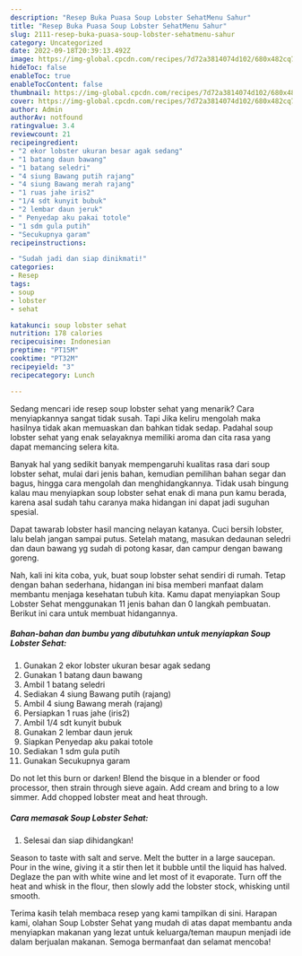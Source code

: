 ```yaml
---
description: "Resep Buka Puasa Soup Lobster SehatMenu Sahur"
title: "Resep Buka Puasa Soup Lobster SehatMenu Sahur"
slug: 2111-resep-buka-puasa-soup-lobster-sehatmenu-sahur
category: Uncategorized
date: 2022-09-18T20:39:13.492Z
image: https://img-global.cpcdn.com/recipes/7d72a3814074d102/680x482cq70/soup-lobster-sehat-foto-resep-utama.jpg
hideToc: false
enableToc: true
enableTocContent: false
thumbnail: https://img-global.cpcdn.com/recipes/7d72a3814074d102/680x482cq70/soup-lobster-sehat-foto-resep-utama.jpg
cover: https://img-global.cpcdn.com/recipes/7d72a3814074d102/680x482cq70/soup-lobster-sehat-foto-resep-utama.jpg
author: Admin
authorAv: notfound
ratingvalue: 3.4
reviewcount: 21
recipeingredient:
- "2 ekor lobster ukuran besar agak sedang"
- "1 batang daun bawang"
- "1 batang seledri"
- "4 siung Bawang putih rajang"
- "4 siung Bawang merah rajang"
- "1 ruas jahe iris2"
- "1/4 sdt kunyit bubuk"
- "2 lembar daun jeruk"
- " Penyedap aku pakai totole"
- "1 sdm gula putih"
- "Secukupnya garam"
recipeinstructions:

- "Sudah jadi dan siap dinikmati!"
categories:
- Resep
tags:
- soup
- lobster
- sehat

katakunci: soup lobster sehat 
nutrition: 178 calories
recipecuisine: Indonesian
preptime: "PT15M"
cooktime: "PT32M"
recipeyield: "3"
recipecategory: Lunch

---
```



Sedang mencari ide resep soup lobster sehat yang menarik? Cara menyiapkannya sangat tidak susah. Tapi Jika keliru mengolah maka hasilnya tidak akan memuaskan dan bahkan tidak sedap. Padahal soup lobster sehat yang enak selayaknya memiliki aroma dan cita rasa yang dapat memancing selera kita.


Banyak hal yang sedikit banyak mempengaruhi kualitas rasa dari soup lobster sehat, mulai dari jenis bahan, kemudian pemilihan bahan segar dan bagus, hingga cara mengolah dan menghidangkannya. Tidak usah bingung kalau mau menyiapkan soup lobster sehat enak di mana pun kamu berada, karena asal sudah tahu caranya maka hidangan ini dapat jadi suguhan spesial.

Dapat tawarab lobster hasil mancing nelayan katanya. Cuci bersih lobster, lalu belah jangan sampai putus. Setelah matang, masukan dedaunan seledri dan daun bawang yg sudah di potong kasar, dan campur dengan bawang goreng.


Nah, kali ini kita coba, yuk, buat soup lobster sehat sendiri di rumah. Tetap dengan bahan sederhana, hidangan ini bisa memberi manfaat dalam membantu menjaga kesehatan tubuh kita. Kamu dapat menyiapkan Soup Lobster Sehat menggunakan 11 jenis bahan dan 0 langkah pembuatan. Berikut ini cara untuk membuat hidangannya.

<!--inarticleads1-->

##### Bahan-bahan dan bumbu yang dibutuhkan untuk menyiapkan Soup Lobster Sehat:

1. Gunakan 2 ekor lobster ukuran besar agak sedang
1. Gunakan 1 batang daun bawang
1. Ambil 1 batang seledri
1. Sediakan 4 siung Bawang putih (rajang)
1. Ambil 4 siung Bawang merah (rajang)
1. Persiapkan 1 ruas jahe (iris2)
1. Ambil 1/4 sdt kunyit bubuk
1. Gunakan 2 lembar daun jeruk
1. Siapkan  Penyedap aku pakai totole
1. Sediakan 1 sdm gula putih
1. Gunakan Secukupnya garam


Do not let this burn or darken! Blend the bisque in a blender or food processor, then strain through sieve again. Add cream and bring to a low simmer. Add chopped lobster meat and heat through. 

<!--inarticleads2-->

##### Cara memasak Soup Lobster Sehat:


1. Selesai dan siap dihidangkan!

Season to taste with salt and serve. Melt the butter in a large saucepan. Pour in the wine, giving it a stir then let it bubble until the liquid has halved. Deglaze the pan with white wine and let most of it evaporate. Turn off the heat and whisk in the flour, then slowly add the lobster stock, whisking until smooth. 

Terima kasih telah membaca resep yang kami tampilkan di sini. Harapan kami, olahan Soup Lobster Sehat yang mudah di atas dapat membantu anda menyiapkan makanan yang lezat untuk keluarga/teman maupun menjadi ide dalam berjualan makanan. Semoga bermanfaat dan selamat mencoba!
